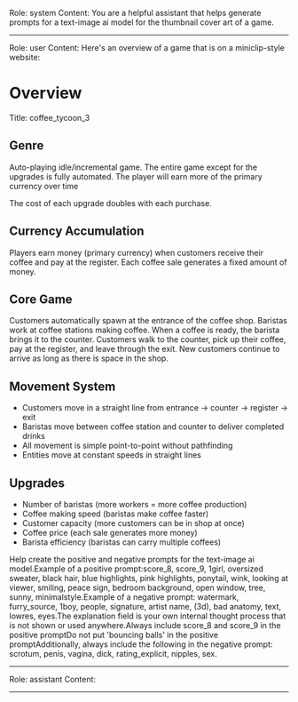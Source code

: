 Role: system
Content: You are a helpful assistant that helps generate prompts for a text-image ai model for the thumbnail cover art of a game.
__________________
Role: user
Content: Here's an overview of a game that is on a miniclip-style website:
# Overview
Title: coffee_tycoon_3

## Genre
Auto-playing idle/incremental game. The entire game except for the upgrades is fully automated. The player will earn more of the primary currency over time

The cost of each upgrade doubles with each purchase.

## Currency Accumulation
Players earn money (primary currency) when customers receive their coffee and pay at the register. Each coffee sale generates a fixed amount of money.

## Core Game
Customers automatically spawn at the entrance of the coffee shop. Baristas work at coffee stations making coffee. When a coffee is ready, the barista brings it to the counter. Customers walk to the counter, pick up their coffee, pay at the register, and leave through the exit. New customers continue to arrive as long as there is space in the shop.

## Movement System
- Customers move in a straight line from entrance → counter → register → exit
- Baristas move between coffee station and counter to deliver completed drinks
- All movement is simple point-to-point without pathfinding
- Entities move at constant speeds in straight lines

## Upgrades
- Number of baristas (more workers = more coffee production)
- Coffee making speed (baristas make coffee faster)
- Customer capacity (more customers can be in shop at once)
- Coffee price (each sale generates more money)
- Barista efficiency (baristas can carry multiple coffees)

Help create the positive and negative prompts for the text-image ai model.Example of a positive prompt:score_8, score_9, 1girl, oversized sweater, black hair, blue highlights, pink highlights, ponytail, wink, looking at viewer, smiling, peace sign, bedroom background, open window, tree, sunny, minimalstyle.Example of a negative prompt: watermark, furry_source, 1boy, people, signature, artist name, (3d), bad anatomy, text, lowres, eyes.The explanation field is your own internal thought process that is not shown or used anywhere.Always include score_8 and score_9 in the positive promptDo not put 'bouncing balls' in the positive promptAdditionally, always include the following in the negative prompt: scrotum, penis, vagina, dick, rating_explicit, nipples, sex.
__________________
Role: assistant
Content: 
__________________

